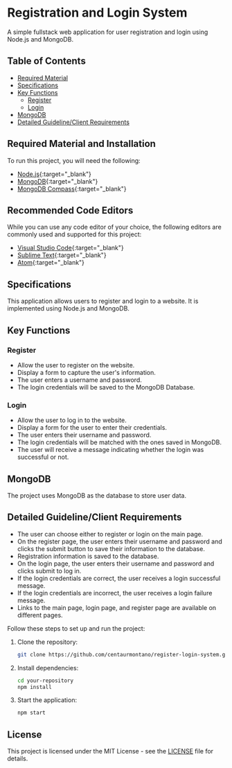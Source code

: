 # Registration and Login System

A simple fullstack web application for user registration and login using Node.js and MongoDB.

## Table of Contents

- [Required Material](#required-material)
- [Specifications](#specifications)
- [Key Functions](#key-functions)
  - [Register](#register)
  - [Login](#login)
- [MongoDB](#mongodb)
- [Detailed Guideline/Client Requirements](#detailed-guidelineclient-requirements)

## Required Material and Installation

To run this project, you will need the following:

- [Node.js](https://nodejs.org/){:target="_blank"}
- [MongoDB](https://www.mongodb.com/try/download/community){:target="_blank"}
- [MongoDB Compass](https://www.mongodb.com/try/download/compass){:target="_blank"}

## Recommended Code Editors

While you can use any code editor of your choice, the following editors are commonly used and supported for this project:
- [Visual Studio Code](https://code.visualstudio.com/){:target="_blank"}
- [Sublime Text](https://www.sublimetext.com/){:target="_blank"}
- [Atom](https://atom.io/){:target="_blank"}

## Specifications

This application allows users to register and login to a website. It is implemented using Node.js and MongoDB.

## Key Functions

### Register

- Allow the user to register on the website.
- Display a form to capture the user's information.
- The user enters a username and password.
- The login credentials will be saved to the MongoDB Database.

### Login

- Allow the user to log in to the website.
- Display a form for the user to enter their credentials.
- The user enters their username and password.
- The login credentials will be matched with the ones saved in MongoDB.
- The user will receive a message indicating whether the login was successful or not.

## MongoDB

The project uses MongoDB as the database to store user data.

## Detailed Guideline/Client Requirements

- The user can choose either to register or login on the main page.
- On the register page, the user enters their username and password and clicks the submit button to save their information to the database.
- Registration information is saved to the database.
- On the login page, the user enters their username and password and clicks submit to log in.
- If the login credentials are correct, the user receives a login successful message.
- If the login credentials are incorrect, the user receives a login failure message.
- Links to the main page, login page, and register page are available on different pages.

Follow these steps to set up and run the project:

1. Clone the repository:
   ```bash
   git clone https://github.com/centaurmontano/register-login-system.git

   ```

2. Install dependencies:
   ```bash
   cd your-repository
   npm install
   ```

3. Start the application:
   ```bash
   npm start
   ```

## License

This project is licensed under the MIT License - see the [LICENSE](LICENSE) file for details.



